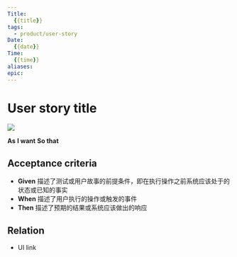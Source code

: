 ```yaml
---
Title:
  {{title}}
tags:
  - product/user-story
Date:
  {{date}}
Time:
  {{time}}
aliases: 
epic:
---
```

# User story title

![](https://img.shields.io/badge/priority-high-blue)

**As** 
**I want** 
**So that** 

## Acceptance criteria

* **Given** 描述了测试或用户故事的前提条件，即在执行操作之前系统应该处于的状态或已知的事实
* **When** 描述了用户执行的操作或触发的事件
* **Then** 描述了预期的结果或系统应该做出的响应
## Relation

* UI link